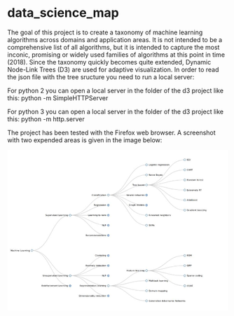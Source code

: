 # data_science_map

The goal of this project is to create a taxonomy of machine learning algorithms across domains and application areas. It is not intended to be a comprehensive list of all algorithms,
but it is intended to capture the most inconic, promising or widely used families of algorithms at this point in time (2018). Since the taxonomy quickly becomes quite extended, Dynamic 
Node-Link Trees (D3) are used for adaptive visualization. In order to read the json file with the tree sructure you need to run a local server:

For python 2 you can open a local server in the folder of the d3 project like this: 
python -m SimpleHTTPServer

For python 3 you can open a local server in the folder of the d3 project like this: 
python -m http.server 

The project has been tested with the Firefox web browser. A screenshot with two expended areas is given in the image below:

![relative path 1](/ML-taxonomy-screenshot.jpeg?raw=true "ML-taxonomy-screenshot.jpeg")



